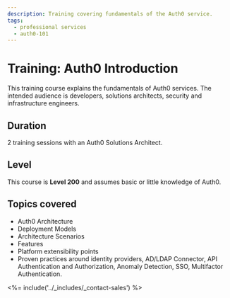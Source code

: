 ```yaml
---
description: Training covering fundamentals of the Auth0 service.
tags:
  - professional services
  - auth0-101
---
```


# Training: Auth0 Introduction

This training course explains the fundamentals of Auth0 services. The intended audience is developers, solutions architects, security and infrastructure engineers.

## Duration

2 training sessions with an Auth0 Solutions Architect.

## Level

This course is **Level 200** and assumes basic or little knowledge of Auth0.

## Topics covered

* Auth0 Architecture
* Deployment Models
* Architecture Scenarios
* Features
* Platform extensibility points
* Proven practices around identity providers, AD/LDAP Connector, API Authentication and Authorization, Anomaly Detection, SSO, Multifactor Authentication.

<%= include('../_includes/_contact-sales') %>
